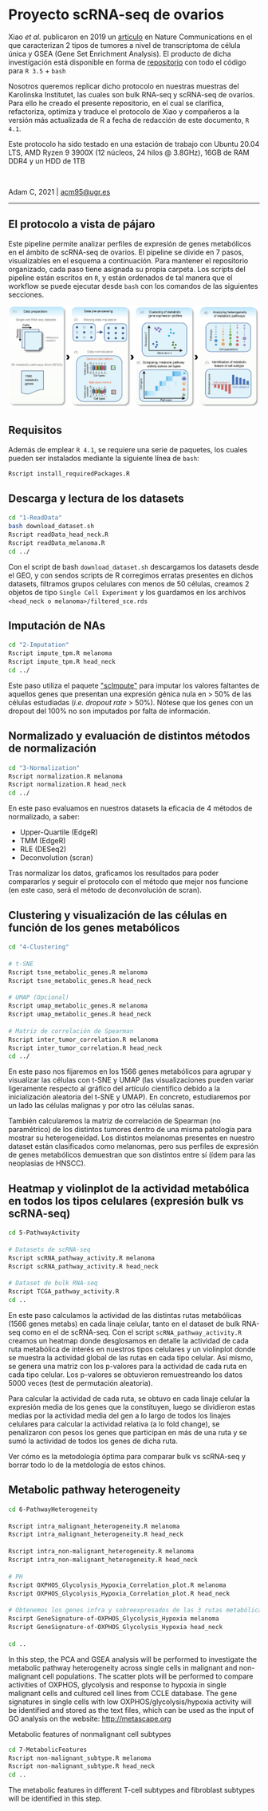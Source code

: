 # Proyecto scRNA-seq de ovarios

Xiao _et al._ publicaron en 2019 un [artículo](https://www.nature.com/articles/s41467-019-11738-0) en Nature Communications en el que caracterizan 2 tipos de tumores a nivel de transcriptoma de célula única y GSEA (Gene Set Enrichment Analysis). El producto de dicha investigación está disponible en forma de [repositorio](https://github.com/LocasaleLab/Single-Cell-Metabolic-Landscape) con todo el código para `R 3.5` + `bash`

Nosotros queremos replicar dicho protocolo en nuestras muestras del Karolinska Institutet, las cuales son bulk RNA-seq y scRNA-seq de ovarios. Para ello he creado el presente repositorio, en el cual se clarifica, refactoriza, optimiza y traduce el protocolo de Xiao y compañeros a la versión más actualizada de R a fecha de redacción de este documento, `R 4.1`.

Este protocolo ha sido testado en una estación de trabajo con Ubuntu 20.04 LTS, AMD Ryzen 9 3900X (12 núcleos, 24 hilos @ 3.8GHz), 16GB de RAM DDR4 y un HDD de 1TB

<br>

Adam C, 2021 | acm95@ugr.es

------------

## El protocolo a vista de pájaro

Este pipeline permite analizar perfiles de expresión de genes metabólicos en el ámbito de scRNA-seq de ovarios. El pipeline se divide en 7 pasos, visualizables en el esquema a continuación. Para mantener el repositorio organizado, cada paso tiene asignada su propia carpeta. Los scripts del pipeline están escritos en `R`, y están ordenados de tal manera que el workflow se puede ejecutar desde `bash` con los comandos de las siguientes secciones.

![Esquema del pipeline para análisis de datos scRNA-seq](pipeline.png)



## Requisitos

Además de emplear `R 4.1`, se requiere una serie de paquetes, los cuales pueden ser instalados mediante la siguiente línea de `bash`:

``` bash
Rscript install_requiredPackages.R 
```

## Descarga y lectura de los datasets

``` bash
cd "1-ReadData"
bash download_dataset.sh
Rscript readData_head_neck.R
Rscript readData_melanoma.R
cd ../
```

Con el script de bash `download_dataset.sh` descargamos los datasets desde el GEO, y con sendos scripts de R corregimos erratas presentes en dichos datasets, filtramos grupos celulares con menos de 50 células, creamos 2 objetos de tipo `Single Cell Experiment` y los guardamos en los archivos `<head_neck o melanoma>/filtered_sce.rds` 

## Imputación de NAs

``` bash
cd "2-Imputation"
Rscript impute_tpm.R melanoma 
Rscript impute_tpm.R head_neck
cd ../
```

Este paso utiliza el paquete ["scImpute"](https://github.com/Vivianstats/scImpute) para imputar los valores faltantes de aquellos genes que presentan una expresión génica nula en > 50% de las células estudiadas (_i.e. dropout rate_ > 50%). Nótese que los genes con un dropout del 100% no son imputados por falta de información.

## Normalizado y evaluación de distintos métodos de normalización

``` bash
cd "3-Normalization"
Rscript normalization.R melanoma
Rscript normalization.R head_neck
cd ../
```

En este paso evaluamos en nuestros datasets la eficacia de 4 métodos de normalizado, a saber:
* Upper-Quartile (EdgeR)
* TMM (EdgeR)
* RLE (DESeq2)
* Deconvolution (scran)

Tras normalizar los datos, graficamos los resultados para poder compararlos y seguir el protocolo con el método que mejor nos funcione (en este caso, será el método de deconvolución de scran).

## Clustering y visualización de las células en función de los genes metabólicos

``` bash
cd "4-Clustering"

# t-SNE
Rscript tsne_metabolic_genes.R melanoma
Rscript tsne_metabolic_genes.R head_neck

# UMAP (Opcional)
Rscript umap_metabolic_genes.R melanoma
Rscript umap_metabolic_genes.R head_neck

# Matriz de correlación de Spearman
Rscript inter_tumor_correlation.R melanoma
Rscript inter_tumor_correlation.R head_neck
cd ../
```

En este paso nos fijaremos en los 1566 genes metabólicos para agrupar y visualizar las células con t-SNE y UMAP (las visualizaciones pueden variar ligeramente respecto al gráfico del artículo científico debido a la inicialización aleatoria del t-SNE y UMAP). En concreto, estudiaremos por un lado las células malignas y por otro las células sanas. 

También calcularemos la matriz de correlación de Spearman (no paramétrico) de los distintos tumores dentro de una misma patología para mostrar su heterogeneidad. Los distintos melanomas presentes en nuestro dataset están clasificados como melanomas, pero sus perfiles de expresión de genes metabólicos demuestran que son distintos entre sí (ídem para las neoplasias de HNSCC).


## Heatmap y violinplot de la actividad metabólica en todos los tipos celulares (expresión bulk vs scRNA-seq)

``` bash
cd 5-PathwayActivity

# Datasets de scRNA-seq
Rscript scRNA_pathway_activity.R melanoma
Rscript scRNA_pathway_activity.R head_neck

# Dataset de bulk RNA-seq
Rscript TCGA_pathway_activity.R
cd ..
```

En este paso calculamos la actividad de las distintas rutas metabólicas (1566 genes metabs) en cada linaje celular, tanto en el dataset de bulk RNA-seq como en el de scRNA-seq.
Con el script `scRNA_pathway_activity.R` creamos un heatmap donde desglosamos en detalle la actividad de cada ruta metabólica de interés en nuestros tipos celulares y un violinplot donde se muestra la actividad global de las rutas en cada tipo celular. Así mismo, se genera una matriz con los p-valores para la actividad de cada ruta en cada tipo celular. Los p-valores se obtuvieron remuestreando los datos 5000 veces (test de permutación aleatoria).

Para calcular la actividad de cada ruta, se obtuvo en cada linaje celular la expresión media de los genes que la constituyen, luego se dividieron estas medias por la actividad media del gen a lo largo de todos los linajes celulares para calcular la actividad relativa (a lo fold change), se penalizaron con pesos los genes que participan en más de una ruta y se sumó la actividad de todos los genes de dicha ruta. 

Ver cómo es la metodología óptima para comparar bulk vs scRNA-seq y borrar todo lo de la metdología de estos chinos.


## Metabolic pathway heterogeneity

``` bash
cd 6-PathwayHeterogeneity

Rscript intra_malignant_heterogeneity.R melanoma
Rscript intra_malignant_heterogeneity.R head_neck

Rscript intra_non-malignant_heterogeneity.R melanoma
Rscript intra_non-malignant_heterogeneity.R head_neck

# PH
Rscript OXPHOS_Glycolysis_Hypoxia_Correlation_plot.R melanoma
Rscript OXPHOS_Glycolysis_Hypoxia_Correlation_plot.R head_neck

# Obtenemos los genes infra y sobreexpresados de las 3 rutas metabólicas de interés  todos los tumores/pacientes
Rscirpt GeneSignature-of-OXPHOS_Glycolysis_Hypoxia melanoma
Rscript GeneSignature-of-OXPHOS_Glycolysis_Hypoxia head_neck

cd ..
```
In this step, the PCA and GSEA analysis will be performed to investigate the metabolic pathway heterogeneity across single cells in malignant and non-malignant cell populations. The scatter plots will be performed to compare activities of OXPHOS, glycolysis and response to hypoxia in single malignant cells and cultured cell lines from CCLE database. The gene signatures in single cells with low OXPHOS/glycolysis/hypoxia activity will be identified and stored as the text files, which can be used as the input of GO analysis on the website: http://metascape.org

Metabolic features of nonmalignant cell subtypes


``` bash
cd 7-MetabolicFeatures
Rscript non-malignant_subtype.R melanoma
Rscript non-malignant_subtype.R head_neck
cd ..
```
The metabolic features in different T-cell subtypes and fibroblast subtypes will be identified in this step. 

